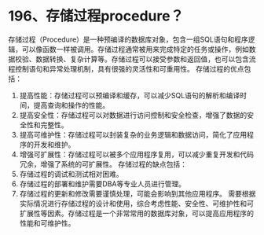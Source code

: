 # 196、存储过程procedure？

存储过程（Procedure）是一种预编译的数据库对象，包含一组SQL语句和程序逻辑，可以像函数一样被调用。存储过程通常被用来完成特定的任务或操作，例如数据校验、数据转换、复杂计算等。存储过程可以接受参数和返回值，也可以包含流程控制语句和异常处理机制，具有很强的灵活性和可重用性。 存储过程的优点包括：

1. 提高性能：存储过程可以预编译和缓存，可以减少SQL语句的解析和编译时间，提高查询和操作的性能。
2. 提高安全性：存储过程可以对数据进行访问控制和安全检查，增强了数据的安全性和完整性。
3. 提高可维护性：存储过程可以封装复杂的业务逻辑和数据访问，简化了应用程序的开发和维护。
4. 增强可扩展性：存储过程可以被多个应用程序复用，可以减少重复开发和代码冗余，增强了系统的可扩展性。 存储过程的缺点包括：
5. 存储过程的调试和测试相对困难。
6. 存储过程的部署和维护需要DBA等专业人员进行管理。
7. 存储过程的更新和修改需要谨慎处理，可能会影响到其他应用程序。 需要根据实际情况进行存储过程的设计和使用，综合考虑性能、安全性、可维护性和可扩展性等因素。存储过程是一个非常常用的数据库对象，可以提高应用程序的性能和可维护性。
